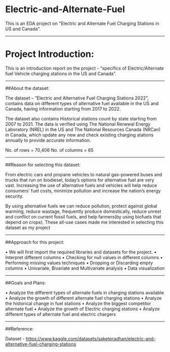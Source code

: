 # Electric-and-Alternate-Fuel
This is an EDA project on "Electric and Alternate Fuel Charging Stations in US and Canada".

---------------------
# Project Introduction:

This is an introduction report on the project - “specifics of Electric/Alternate 
fuel Vehicle charging stations in the US and Canada”. 

---------------------
##About the dataset: 

The dataset – “Electric and Alternative Fuel Charging Stations 2022”, 
contains data on different types of alternative fuel available in the US and Canada, 
having information starting from 2017 to 2022.

The dataset also contains Historical stations count by state starting from 
2007 to 2021. The data is verified using The National Renewal Energy Laboratory
(NREL) in the US and The National Resources Canada (NRCan) in Canada, which 
update any new and check existing charging stations annually to provide accurate 
information.

No. of rows = 70,406
No. of columns = 65

---------------------

##Reason for selecting this dataset:

From electric cars and propane vehicles to natural gas-powered buses and 
trucks that run on biodiesel, today’s options for alternative fuel are very vast.
Increasing the use of alternative fuels and vehicles will help reduce consumers’ fuel 
costs, minimize pollution and increase the nation’s energy security.

By using alternative fuels we can reduce pollution, protect against global 
warming, reduce wastage, frequently produce domestically, reduce unrest and 
conflict on current fossil fuels, and help farmers(by using biofuels that depend on 
crops). These all-use cases made me interested in selecting this dataset as my 
project

--------------------

##Approach for this project:

• We will first import the required libraries and datasets for the project.
• Interpret different columns
• Checking for null values in different columns
• Performing missing values techniques
• Dropping or Discarding empty columns
• Univariate, Bivariate and Multivariate analysis
• Data visualization

--------------------

##Goals and Plans:

• Analyze the different types of alternate fuels in charging stations available
• Analyze the growth of different alternate fuel charging stations
• Analyze the historical change in fuel stations
• Analyze the biggest competitor alternate fuel 
• Analyze the growth of Electric charging stations
• Analyze different types of alternate fuel and electric chargers

-------------------

##Reference:

Dataset - https://www.kaggle.com/datasets/saketpradhan/electric-and-alternative-fuel-charging-stations
